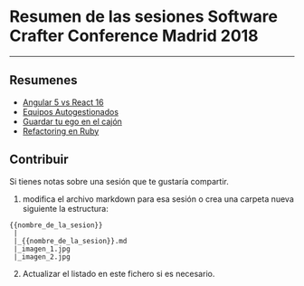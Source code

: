 # Resumen de las sesiones Software Crafter Conference Madrid 2018
---

## Resumenes

* [Angular 5 vs React 16](angular5-vs-React-16/angular5-vs-React-16.md)
* [Equipos Autogestionados](equipos-autogestionados/equipos-autogestionados.md)
* [Guardar tu ego en el cajón](guardar-tu-ego-en-el-cajon/guardar-tu-ego-en-el-cajon.md)
* [Refactoring en Ruby](refactoring-ruby/refactoring-ruby.md)

## Contribuir

Si tienes notas sobre una sesión que te gustaría compartir.

1. modifica el archivo markdown para esa sesión o crea una carpeta nueva siguiente la estructura:

```
{{nombre_de_la_sesion}}
 |
 |_{{nombre_de_la_sesion}}.md
 |_imagen_1.jpg
 |_imagen_2.jpg
```
2. Actualizar el listado en este fichero si es necesario.
